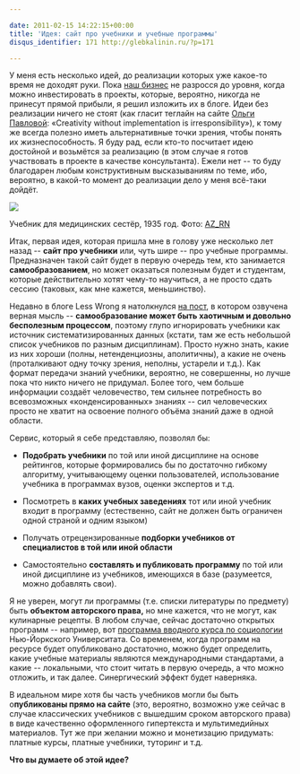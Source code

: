 ```yaml
---

date: 2011-02-15 14:22:15+00:00
title: 'Идея: сайт про учебники и учебные программы'
disqus_identifier: 171 http://glebkalinin.ru/?p=171

---
```


У меня есть несколько идей, до реализации которых уже какое-то время не доходят руки. Пока [наш бизнес](http://raum-7.com/) не разросся до уровня, когда можно инвестировать в проекты, которые, вероятно, никогда не принесут прямой прибыли, я решил изложить их в блоге. Идеи без реализации ничего не стоят (как гласит теглайн на сайте [Ольги Павловой](http://www.op.spb.ru/): «Creativity without implementation is irresponsibility»), к тому же всегда полезно иметь альтернативные точки зрения, чтобы понять их жизнеспособность. Я буду рад, если кто-то посчитает идею достойной и возьмётся за реализацию (в этом случае я готов участвовать в проекте в качестве консультанта). Ежели нет -- то буду благодарен любым конструктивным высказываниям по теме, ибо, вероятно, в какой-то момент до реализации дело у меня всё-таки дойдёт.



![](http://glebkalinin.ru/featured/2011/02/textbook.jpg)

Учебник для медицинских сестёр, 1935 год. Фото: [AZ_RN](http://www.flickr.com/photos/mama_dove/)






Итак, первая идея, которая пришла мне в голову уже несколько лет назад -- **сайт про учебники** или, чуть шире -- про учебные программы. Предназначен такой сайт будет в первую очередь тем, кто занимается **самообразованием**, но может оказаться полезным будет и студентам, которые действительно хотят чему-то научиться, а не просто сдать сессию (таковых, как мне кажется, меньшинство). 

<!-- more -->

Недавно в блоге Less Wrong я натолкнулся [на пост](http://lesswrong.com/lw/3gu/the_best_textbooks_on_every_subject/), в котором озвучена верная мысль -- **самообразование может быть хаотичным и довольно бесполезным процессом**, поэтому глупо игнорировать учебники как источник систематизированных данных (кстати, там же есть небольшой список учебников по разным дисциплинам). Просто нужно знать, какие из них хороши (полны, нетенденциозны, аполитичны), а какие не очень (проталкивают одну точку зрения, неполны, устарели и т.д.). Как формат передачи знаний учебники, вероятно, не совершенны, но лучше пока что никто ничего не придумал. Более того, чем больше информации создаёт человечество, тем сильнее потребность во всевозможных «конденсированных» знаниях -- сил человеческих просто не хватит на освоение полного объёма знаний даже в одной области.

Сервис, который я себе представляю, позволял бы:




	
  * **Подобрать учебники** по той или иной дисциплине на основе рейтингов, которые формировались бы по достаточно гибкому алгоритму, учитывающему оценки пользователей, использование учебника в программах вузов, оценки экспертов и т.д.

	
  * Посмотреть в **каких учебных заведениях** тот или иной учебник входит в программу (естественно, сайт не должен быть ограничен одной страной и одним языком)

	
  * Получать отрецензированные **подборки учебников от специалистов в той или иной области**

	
  * Самостоятельно **составлять и публиковать программу** по той или иной дисциплине из учебников, имеющихся в базе (разумеется, можно добавлять свои).



Я не уверен, могут ли программы (т.е. списки литературы по предмету) быть **объектом авторского права,** но мне кажется, что не могут, как кулинарные рецепты. В любом случае, сейчас достаточно открытых программ -- например, вот [программа вводного курса по социологии](http://www.nyu.edu/academics/open-education/courses/intro-sociology/intro-sociology-readings.html) Нью-Йоркского Университата. Со временем, когда программ на ресурсе будет опубликовано достаточно, можно будет определить, какие учебные материалы являются международными стандартами, а какие -- локальными, что стоит читать в первую очередь, а что можно отложить, и так далее. Синергический эффект будет наверняка.

В идеальном мире хотя бы часть учебников могли бы быть о**публикованы прямо на сайте** (это, вероятно, возможно уже сейчас в случае классических учебников с вышедшим сроком авторского права) в виде качественно оформленного гипертекста и мультимедийных материалов. Тут же при желании можно и монетизацию придумать: платные курсы, платные учебники, туторинг и т.д.

**Что вы думаете об этой идее?**
